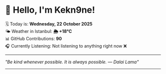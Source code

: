 # 👋 Hello, I'm Kekn9ne!

🗓️ Today is: **Wednesday, 22 October 2025**  
🌤️ Weather in Istanbul: **🌦   +18°C**  
📊 GitHub Contributions: **90**  
🎧 Currently Listening: Not listening to anything right now ❌

---

_"Be kind whenever possible. It is always possible. — *Dalai Lama*"_

---
